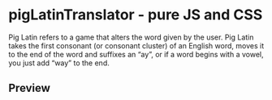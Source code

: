 # pigLatinTranslator - pure JS and CSS

Pig Latin refers to a game that alters the word given by the user.
Pig Latin takes the first consonant (or consonant cluster) of an English word, moves it to the end of the word and suffixes an “ay”, 
or if a word begins with a vowel, you just add “way” to the end.

## Preview


